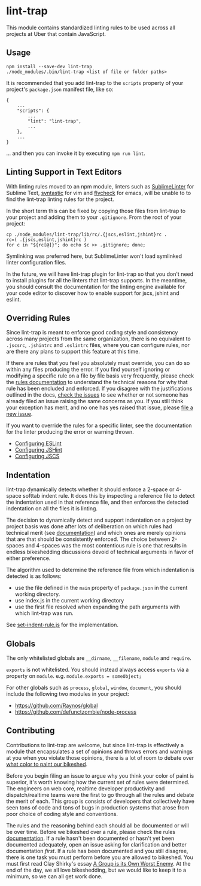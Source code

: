 lint-trap
=========

This module contains standardized linting rules to be used across all projects
at Uber that contain JavaScript.


Usage
-----

    npm install --save-dev lint-trap
    ./node_modules/.bin/lint-trap <list of file or folder paths>

It is recommended that you add lint-trap to the `scripts` property of your
project's `package.json` manifest file, like so:

    {
        ...
        "scripts": {
            ...
            "lint": "lint-trap",
            ...
        },
        ...
    }

... and then you can invoke it by executing `npm run lint`.


Linting Support in Text Editors
-------------------------------

With linting rules moved to an npm module, linters such as [SublimeLinter][sl]
for Sublime Text, [syntastic][syn] for vim and [flycheck][fc] for emacs, will
be unable to to find the lint-trap linting rules for the project.

In the short term this can be fixed by copying those files from lint-trap to
your project and adding them to your `.gitignore`. From the root of your
project:

    cp ./node_modules/lint-trap/lib/rc/.{jscs,eslint,jshint}rc .
    rc=( .{jscs,eslint,jshint}rc )
    for c in "${rc[@]}"; do echo $c >> .gitignore; done;

Symlinking was preferred here, but SublimeLinter won't load symlinked linter
configuration files.

In the future, we will have lint-trap plugin for lint-trap so that you don't
need to install plugins for all the linters that lint-trap supports. In the
meantime, you should consult the documentation for the linting engine available
for your code editor to discover how to enable support for jscs, jshint and
eslint.


Overriding Rules
----------------

Since lint-trap is meant to enforce good coding style and consistency across
many projects from the same organization, there is no equivalent to `.jscsrc`,
`.jshintrc` and `.eslintrc` files, where you can configure rules, nor
are there any plans to support this feature at this time. 

If there are rules that you feel you absolutely must override, you can do so
within any files producing the error. If you find yourself ignoring or
modifying a specific rule on a file by file basis very frequently, please check
the [rules documentation][docs] to understand the technical reasons for why
that rule has been encluded and enforced. If you disagree with the
justifications outlined in the docs, [check the issues][issues] to see whether
or not someone has already filed an issue raising the same concerns as you. If
you still think your exception has merit, and no one has yes raised that issue,
please [file a new issue][file-an-issue]. 

If you want to override the rules for a specific linter, see the documentation
for the linter producing the error or warning thrown.

 - [Configuring ESLint][configuring-eslint]
 - [Configuring JSHint][configuring-jshint]
 - [Configuring JSCS][configuring-jscs]


Indentation
-----------

lint-trap dynamically detects whether it should enforce a 2-space or 4-space
softtab indent rule. It does this by inspecting a reference file to detect the
indentation used in that reference file, and then enforces the detected
indentation on all the files it is linting.

The decision to dynamically detect and support indentation on a project by
project basis was done after lots of deliberation on which rules had technical
merit (see [documentation][docs]) and which ones are merely opinions that
are that should be consistently enforced. The choice between 2-spaces and
4-spaces was the most contentious rule is one that results in endless
bikeshedding discussions devoid of technical arguments in favor of either
preference.

The algorithm used to determine the reference file from which indentation is
detected is as follows:

 - use the file defined in the `main` property of `package.json` in the current
   working directory.
 - use index.js in the current working directory
 - use the first file resolved when expanding the path arguments with which
   lint-trap was run.

See [set-indent-rule.js][set-indent-rule.js] for the implementation.


Globals
-------

The only whitelisted globals are `__dirname`, `__filename`, `module` and
`require`.

`exports` is not whitelisted. You should instead always access `exports` via a
property on `module`. e.g. `module.exports = someObject;`

For other globals such as `process`, `global`, `window`, `document`, you should
include the following two modules in your project:
 - https://github.com/Raynos/global
 - https://github.com/defunctzombie/node-process


Contributing
------------

Contributions to lint-trap are welcome, but since lint-trap is effectively a
module that encapsulates a set of opinions and throws errors and warnings at
you when you violate those opinions, there is a lot of room to debate over
[what color to paint our bikeshed][bikeshed].

Before you begin filing an issue to argue why you think your color of paint is
superior, it's worth knowing how the current set of rules were determined. The
engineers on web core, realtime developer productivity and dispatch/realtime
teams were the first to go through all the rules and debate the merit of each.
This group is consists of developers that collectively have seen tons of code
and tons of bugs in production systems that arose from poor choice of coding 
style and conventions.

The rules and the reasoning behind each should all be documented or will be
over time. Before we bikeshed over a rule, please check the rules
[documentation][docs]. If a rule hasn't been documented or hasn't yet been
documented adequately, open an issue asking for clarification and better 
documentation *first*. If a rule has been documented and you still disagree,
there is one task you must perform before you are allowed to bikeshed. You must
first read Clay Shirky's essay [A Group is its Own Worst Enemy][group-enemy].
At the end of the day, we all love bikeshedding, but we would like to keep it
to a minimum, so we can all get work done.


[sl]: http://sublimelinter.readthedocs.org/
[syn]: https://github.com/scrooloose/syntastic
[fc]: http://flycheck.readthedocs.org/

[sl-jshint]: https://github.com/SublimeLinter/SublimeLinter-jshint
[sl-jscs]: https://github.com/SublimeLinter/SublimeLinter-jscs/
[sl-eslint]: https://github.com/roadhump/SublimeLinter-eslint

[syn-jshint]: https://github.com/scrooloose/syntastic/wiki/JavaScript%3A---jshint
[syn-jscs]: https://github.com/scrooloose/syntastic/wiki/JavaScript%3A---jscs
[syn-eslint]: https://github.com/scrooloose/syntastic/wiki/JavaScript%3A---eslint

[fs-javascript]: http://flycheck.readthedocs.org/en/latest/guide/languages.html#javascript

[configuring-eslint]: http://eslint.org/docs/configuring/
[configuring-jshint]: http://www.jshint.com/docs/
[configuring-jscs]: https://github.com/jscs-dev/node-jscs#error-suppression
[issues]: https://github.com/uber/lint-trap/issues
[file-an-issue]: https://github.com/uber/lint-trap/issues/new
[docs]: https://github.com/uber/lint-trap/tree/master/docs
[wadlers-law]: http://www.haskell.org/haskellwiki/Wadler's_Law
[set-indent-rule.js]: https://github.com/uber/lint-trap/blob/master/set-indent-rule.js
[bikeshed]: http://red.bikeshed.com/
[group-enemy]: http://www.shirky.com/writings/herecomeseverybody/group_enemy.html
